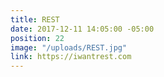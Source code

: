 ```yaml
---
title: REST
date: 2017-12-11 14:05:00 -05:00
position: 22
image: "/uploads/REST.jpg"
link: https://iwantrest.com
---
```


